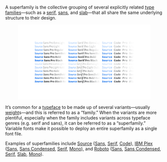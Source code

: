 
A superfamily is the collective grouping of several explicitly related [type](/glossary/type) [families](/glossary/family_or_type_family_or_font_family)—such as a [serif](/glossary/serif), [sans](/glossary/sans_serif), and [slab](/glossary/slab_serif_egyptian_clarendon)—that all share the same underlying structure to their design.

<figure>

![A large specimen showing the various weights and styles in Source Sans, Source Serif, and Source Code—i.e., the Source superfamily.](images/thumbnail.svg)

</figure>

It’s common for a [typeface](/glossary/typeface) to be made up of several variants—usually [weight](/glossary/weight)s—and this is referred to as a “family.” When the variants are more plentiful, especially when the family includes variants across typeface genres (e.g. serif and sans), it can be referred to as a “superfamily.” Variable fonts make it possible to deploy an entire superfamily as a single font file.

Examples of superfamilies include [Source](https://fonts.google.com/?query=source) ([Sans](https://fonts.google.com/specimen/Source+Sans+Pro), [Serif](https://fonts.google.com/specimen/Source+Serif+Pro), [Code](https://fonts.google.com/specimen/Source+Code+Pro)), [IBM Plex](https://fonts.google.com/?query=ibm+plex) ([Sans](https://fonts.google.com/specimen/IBM+Plex+Sans), [Sans Condensed](https://fonts.google.com/specimen/IBM+Plex+Sans+Condensed), [Serif](https://fonts.google.com/specimen/IBM+Plex+Serif), [Mono](https://fonts.google.com/specimen/IBM+Plex+Mono)), and [Roboto](https://fonts.google.com/?query=roboto) ([Sans](https://fonts.google.com/specimen/Roboto), [Sans Condensed](https://fonts.google.com/specimen/Roboto+Condensed), [Serif](https://fonts.google.com/specimen/Roboto+Serif), [Slab](https://fonts.google.com/specimen/Roboto+Slab), [Mono](https://fonts.google.com/specimen/Roboto+Mono)).
